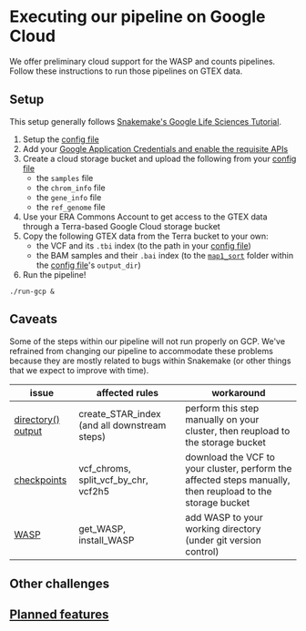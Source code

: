 # Executing our pipeline on Google Cloud
We offer preliminary cloud support for the WASP and counts pipelines. Follow these instructions to run those pipelines on GTEX data.

## Setup
This setup generally follows [Snakemake's Google Life Sciences Tutorial](https://snakemake.readthedocs.io/en/stable/executor_tutorial/google_lifesciences.html).
1. Setup the [config file](configs/config-WASP.yaml)
2. Add your [Google Application Credentials and enable the requisite APIs](https://snakemake.readthedocs.io/en/stable/executing/cloud.html#executing-a-snakemake-workflow-via-google-cloud-life-sciences)
3. Create a cloud storage bucket and upload the following from your [config file](configs/config-WASP.yaml)
	- the `samples` file
	- the `chrom_info` file
	- the `gene_info` file
	- the `ref_genome` file
4. Use your ERA Commons Account to get access to the GTEX data through a Terra-based Google Cloud storage bucket
5. Copy the following GTEX data from the Terra bucket to your own:
    - the VCF and its `.tbi` index (to the path in your [config file](configs/config-WASP.yaml))
    - the BAM samples and their `.bai` index (to the [`map1_sort`](/Snakefiles/README.WASP.md#output) folder within the [config file](configs/config-WASP.yaml)'s `output_dir`)
6. Run the pipeline!
```
./run-gcp &
```

## Caveats
Some of the steps within our pipeline will not run properly on GCP. We've refrained from changing our pipeline to accommodate these problems because they are mostly related to bugs within Snakemake (or other things that we expect to improve with time).

issue | affected rules | workaround
---|---|---
[directory() output](https://github.com/snakemake/snakemake/issues/576) | create_STAR_index (and all downstream steps) | perform this step manually on your cluster, then reupload to the storage bucket
[checkpoints](https://github.com/snakemake/snakemake/issues/574) | vcf_chroms, split_vcf_by_chr, vcf2h5 | download the VCF to your cluster, perform the affected steps manually, then reupload to the storage bucket
[WASP](https://github.com/aryam7/WASP/issues/16) | get_WASP, install_WASP | add WASP to your working directory (under git version control)

## Other challenges


## [Planned features](https://github.com/aryam7/as_analysis/issues?q=is%3Aopen+is%3Aissue+label%3Agcp)
